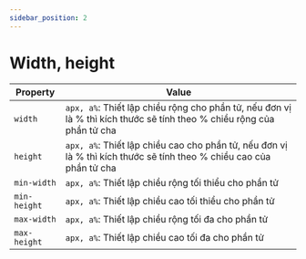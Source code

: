 ```yaml
---
sidebar_position: 2
---
```


# Width, height

| Property     | Value                                                                                                                 |
| ------------ | --------------------------------------------------------------------------------------------------------------------- |
| `width`      | `apx, a%`: Thiết lập chiều rộng cho phần tử, nếu đơn vị là % thì kích thước sẽ tính theo % chiều rộng của phần tử cha |
| `height`     | `apx, a%`: Thiết lập chiều cao cho phần tử, nếu đơn vị là % thì kích thước sẽ tính theo % chiều cao của phần tử cha   |
| `min-width`  | `apx, a%`: Thiết lập chiều rộng tối thiểu cho phần tử                                                                 |
| `min-height` | `apx, a%`: Thiết lập chiều cao tối thiểu cho phần tử                                                                  |
| `max-width`  | `apx, a%`: Thiết lập chiều rộng tối đa cho phần tử                                                                    |
| `max-height` | `apx, a%`: Thiết lập chiều cao tối đa cho phần tử                                                                     |
